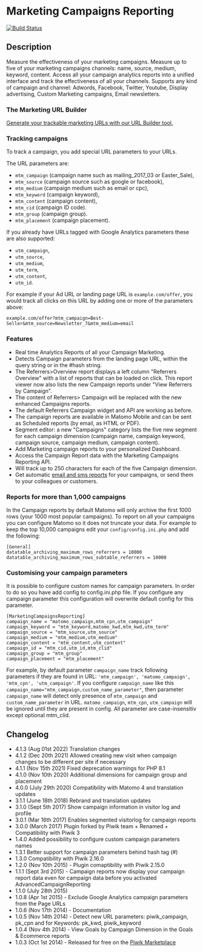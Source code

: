 # Marketing Campaigns Reporting

[![Build Status](https://travis-ci.com/matomo-org/plugin-MarketingCampaignsReporting.svg?branch=4.x-dev)](https://travis-ci.com/matomo-org/plugin-MarketingCampaignsReporting)

## Description

Measure the effectiveness of your marketing campaigns. 
Measure up to five of your marketing campaigns channels: name, source, medium, keyword, content. 
Access all your campaign analytics reports into a unified interface and track the effectiveness of all your channels.
Supports any kind of campaign and channel: Adwords, Facebook, Twitter, Youtube, Display advertising, Custom Marketing campaigns, Email newsletters. 

### The Marketing URL Builder

[Generate your trackable marketing URLs with our URL Builder tool.](https://matomo.org/docs/tracking-campaigns-url-builder/)

### Tracking campaigns

To track a campaign, you add special URL parameters to your URLs.

The URL parameters are:

* `mtm_campaign` (campaign name such as mailing_2017_03 or Easter_Sale), 
* `mtm_source` (campaign source such as google or facebook), 
* `mtm_medium` (campaign medium such as email or cpc), 
* `mtm_keyword` (campaign keyword), 
* `mtm_content` (campaign content),
* `mtm_cid` (campaign ID code).
* `mtm_group` (campaign group).
* `mtm_placement` (campaign placement).

If you already have URLs tagged with Google Analytics parameters these are also supported: 

* `utm_campaign`, 
* `utm_source`, 
* `utm_medium`, 
* `utm_term`, 
* `utm_content`,
* `utm_id`.

For example if your Ad URL or landing page URL is `example.com/offer`, you would track all clicks on this URL by 
adding one or more of the parameters above: 
```
example.com/offer?mtm_campaign=Best-Seller&mtm_source=Newsletter_7&mtm_medium=email
```

### Features
 * Real time Analytics Reports of all your Campaign Marketing.
 * Detects Campaign parameters from the landing page URL, within the query string or in the #hash string.
 * The Referrers>Overview report displays a left column "Referrers Overview" with a list of reports that can be loaded on click.
   This report viewer now also lists the new Campaign reports under "View Referrers by Campaign".
 * The content of Referrers> Campaign will be replaced with the new enhanced Campaigns reports.
 * The default Referrers Campaign widget and API are working as before.
 * The campaign reports are available in Matomo Mobile and can be sent as Scheduled reports (by email, as HTML or PDF).
 * Segment editor: a new "Campaigns" category lists the five new segment for each campaign dimension (campaign name, campaign keyword, campaign source, campaign medium, campaign content).
 * Add Marketing campaign reports to your personalized Dashboard.
 * Access the Campaign Report data with the Marketing Campaigns Reporting API.
 * Will track up to 250 characters for each of the five Campaign dimension.
 * Get automatic [email and sms reports](https://matomo.org/docs/email-reports/) for your campaigns, or send them to your colleagues or customers. 

### Reports for more than 1,000 campaigns

In the Campaign reports by default Matomo will only archive the first 1000 rows (your 1000 most popular campaigns). 
To report on all your campaigns you can configure Matomo so it does not truncate your data. 
For example to keep the top 10,000 campaigns edit your `config/config.ini.php` and add the following:

```
[General]
datatable_archiving_maximum_rows_referrers = 10000
datatable_archiving_maximum_rows_subtable_referrers = 10000
```

### Customising your campaign parameters 

It is possible to configure custom names for campaign parameters. In order to do so you have add config to config.ini.php file.
If you configure any campaign parameter this configuration will overwrite default config for this parameter.

```
[MarketingCampaignsReporting]
campaign_name = "matomo_campaign,mtm_cpn,utm_campaign"
campaign_keyword = "mtm_keyword,matomo_kwd,mtm_kwd,utm_term"
campaign_source = "mtm_source,utm_source"
campaign_medium = "mtm_medium,utm_medium"
campaign_content = "mtm_content,utm_content"
campaign_id = "mtm_cid,utm_id,mtm_clid"
campaign_group = "mtm_group"
campaign_placement = "mtm_placement"
```

For example, by default parameter `campaign_name` track following parameters if they are found in URL: `'mtm_campaign', 'matomo_campaign', 'mtm_cpn', 'utm_campaign'`. If you configure `campaign_name` like this `campaign_name="mtm_campaign,custom_name_parameter"`, then parameter `campaign_name` will detect only presence of `mtm_campaign` and `custom_name_parameter` in URL. `matomo_campaign`, `mtm_cpn`, `utm_campaign` will be ignored until they are present in config.
All parameter are case-insensitiv except optional mtm_clid.

## Changelog

* 4.1.3 (Aug 01st 2022) Translation changes
* 4.1.2 (Dec 20th 2021) Allowed creating new visit when campaign changes to be different per site if necessary
* 4.1.1 (Nov 15th 2021) Fixed deprecation warnings for PHP 8.1
* 4.1.0 (Nov 10th 2020) Additional dimensions for campaign group and placement
* 4.0.0 (July 29th 2020) Compatibility with Matomo 4 and translation updates
* 3.1.1 (June 18th 2018) Rebrand and translation updates
* 3.1.0 (Sept 5th 2017) Show campaign information in visitor log and profile
* 3.0.1 (Mar 16th 2017) Enables segmented visitorlog for campaign reports
* 3.0.0 (March 2017) Plugin forked by Piwik team + Renamed + Compatibility with Piwik 3
* 1.4.0 Added possibility to configure custom campaign parameters names
* 1.3.1 Better support for campaign parameters behind hash tag (#)
* 1.3.0 Compatibility with Piwik 2.16.0
* 1.2.0 (Nov 10th 2015) - Plugin comaptibility with Piwik 2.15.0
* 1.1.1 (Sept 3rd 2015) - Campaign reports now display your campaign report data even for campaign data before you activated AdvancedCampaignReporting
* 1.1.0 (July 28th 2015)
* 1.0.8 (Apr 1st 2015) - Exclude Google Analytics campaign parameters from the Page URLs
* 1.0.6 (Nov 17th 2014) - Documentation
* 1.0.5 (Nov 14th 2014) - Detect new URL parameters: piwik_campaign, pk_cpn and for Keywords: pk_kwd, piwik_keyword
* 1.0.4 (Nov 4th 2014) - View Goals by Campaign Dimension in the Goals & Ecommerce reports
* 1.0.3 (Oct 1st 2014) - Released for free on the [Piwik Marketplace](http://plugins.piwik.org/)

